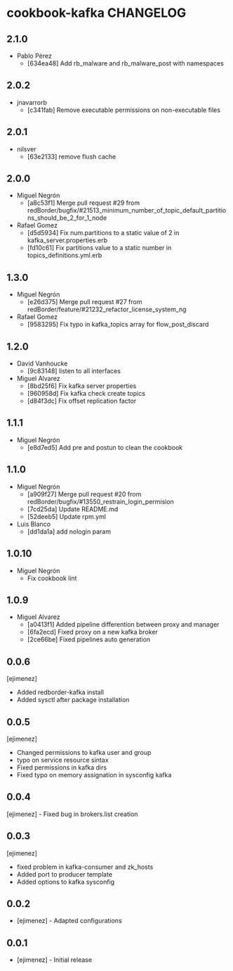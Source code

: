 cookbook-kafka CHANGELOG
===============

## 2.1.0

  - Pablo Pérez
    - [634ea48] Add rb_malware and rb_malware_post with namespaces

## 2.0.2

  - jnavarrorb
    - [c341fab] Remove executable permissions on non-executable files

## 2.0.1

  - nilsver
    - [63e2133] remove flush cache

## 2.0.0

  - Miguel Negrón
    - [a8c53f1] Merge pull request #29 from redBorder/bugfix/#21513_minimum_number_of_topic_default_partitions_should_be_2_for_1_node
  - Rafael Gomez
    - [d5d5934] Fix num.partitions to a static value of 2 in kafka_server.properties.erb
    - [fd10c61] Fix partitions value to a static number in topics_definitions.yml.erb

## 1.3.0

  - Miguel Negrón
    - [e26d375] Merge pull request #27 from redBorder/feature/#21232_refactor_license_system_ng
  - Rafael Gomez
    - [9583295] Fix typo in kafka_topics array for flow_post_discard

## 1.2.0

  - David Vanhoucke
    - [9c83148] listen to all interfaces
  - Miguel Alvarez
    - [8bd25f6] Fix kafka server properties
    - [960958d] Fix kafka check create topics
    - [d84f3dc] Fix offset replication factor

## 1.1.1

  - Miguel Negrón
    - [e8d7ed5] Add pre and postun to clean the cookbook

## 1.1.0

  - Miguel Negrón
    - [a909f27] Merge pull request #20 from redBorder/bugfix/#13550_restrain_login_permision
    - [7cd25da] Update README.md
    - [52deeb5] Update rpm.yml
  - Luis Blanco
    - [dd1da1a] add nologin param

## 1.0.10

  - Miguel Negrón
    - Fix cookbook lint

## 1.0.9

  - Miguel Alvarez
    - [a0413f1] Added pipeline differention between proxy and manager
    - [6fa2ecd] Fixed proxy on a new kafka broker
    - [2ce66be] Fixed pipelines auto generation

## 0.0.6
 [ejimenez]
- Added redborder-kafka install
- Added sysctl after package installation

## 0.0.5
 [ejimenez] 
- Changed permissions to kafka user and group
- typo on service resource sintax
- Fixed permissions in kafka dirs
- Fixed typo on memory assignation in sysconfig kafka

## 0.0.4
 [ejimenez] - Fixed bug in brokers.list creation

## 0.0.3
 [ejimenez] 
- fixed problem in kafka-consumer and zk_hosts
- Added port to producer template  
- Added options to kafka sysconfig

## 0.0.2
- [ejimenez] - Adapted configurations

## 0.0.1
- [ejimenez] - Initial release
